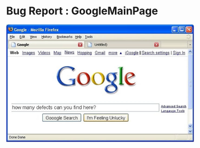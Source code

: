 # Bug Report : GoogleMainPage 

![BugScreenshot](https://github.com/andypowered/Bug_Report_GoogleMainPage/raw/main/google.jpg)





